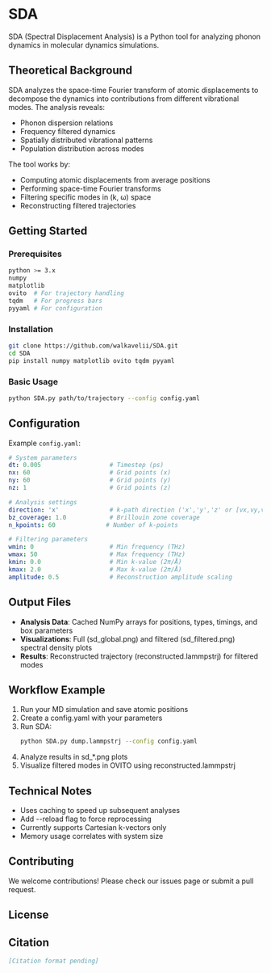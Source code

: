#  SDA

SDA (Spectral Displacement Analysis) is a Python tool for analyzing phonon dynamics in molecular dynamics simulations. 

## Theoretical Background

SDA analyzes the space-time Fourier transform of atomic displacements to decompose the dynamics into contributions from different vibrational modes. The analysis reveals:

* Phonon dispersion relations
* Frequency filtered dynamics
* Spatially distributed vibrational patterns
* Population distribution across modes

The tool works by:

* Computing atomic displacements from average positions
* Performing space-time Fourier transforms
* Filtering specific modes in (k, ω) space
* Reconstructing filtered trajectories


## Getting Started

### Prerequisites
```bash
python >= 3.x
numpy
matplotlib
ovito  # For trajectory handling
tqdm   # For progress bars
pyyaml # For configuration
```

### Installation
```bash
git clone https://github.com/walkavelii/SDA.git
cd SDA
pip install numpy matplotlib ovito tqdm pyyaml
```

### Basic Usage
```bash
python SDA.py path/to/trajectory --config config.yaml
```

## Configuration

Example `config.yaml`:
```yaml
# System parameters
dt: 0.005                   # Timestep (ps)
nx: 60                      # Grid points (x)
ny: 60                      # Grid points (y)
nz: 1                       # Grid points (z)

# Analysis settings
direction: 'x'              # k-path direction ('x','y','z' or [vx,vy,vz])
bz_coverage: 1.0            # Brillouin zone coverage
n_kpoints: 60              # Number of k-points

# Filtering parameters
wmin: 0                     # Min frequency (THz)
wmax: 50                    # Max frequency (THz)
kmin: 0.0                   # Min k-value (2π/Å)
kmax: 2.0                   # Max k-value (2π/Å)
amplitude: 0.5              # Reconstruction amplitude scaling
```

## Output Files

* **Analysis Data**: Cached NumPy arrays for positions, types, timings, and box parameters
* **Visualizations**: Full (sd_global.png) and filtered (sd_filtered.png) spectral density plots
* **Results**: Reconstructed trajectory (reconstructed.lammpstrj) for filtered modes

## Workflow Example

1. Run your MD simulation and save atomic positions
2. Create a config.yaml with your parameters
3. Run SDA:
   ```bash
   python SDA.py dump.lammpstrj --config config.yaml
   ```
4. Analyze results in sd_*.png plots
5. Visualize filtered modes in OVITO using reconstructed.lammpstrj

## Technical Notes

* Uses caching to speed up subsequent analyses
* Add --reload flag to force reprocessing
* Currently supports Cartesian k-vectors only
* Memory usage correlates with system size

## Contributing

We welcome contributions! Please check our issues page or submit a pull request.

## License


## Citation

```bibtex
[Citation format pending]
```
